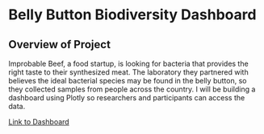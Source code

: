 # Belly Button Biodiversity Dashboard

## Overview of Project

Improbable Beef, a food startup, is looking for bacteria that provides the right taste to their synthesized meat. The laboratory they partnered with believes the ideal bacterial species may be found in the belly button, so they collected samples from people across the country. I will be building a dashboard using Plotly so researchers and participants can access the data. 

[Link to Dashboard](https://bbrown274.github.io/plotly_deployment/)

